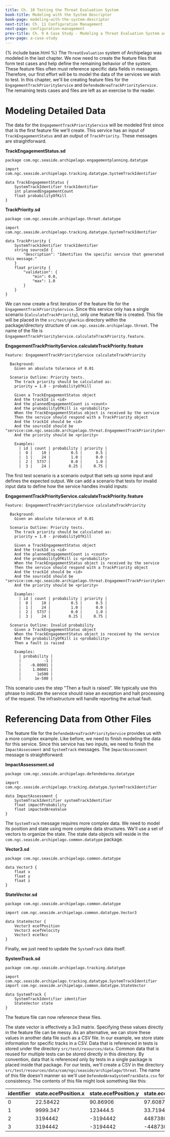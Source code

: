 ```yaml
---
title: Ch. 10 Testing the Threat Evaluation System
book-title: Modeling with the System Descriptor
book-page: modeling-with-the-system-descriptor
next-title: Ch. 11 Configuration Management
next-page: configuration-management
prev-title: Ch. 9 A Case Study - Modeling a Threat Evaluation System as an MSA
prev-page: a-case-study
---
```

{% include base.html %}
The `ThreatEvaluation` system of Archipelago was modeled in the last chapter.  We now need to
create the feature files that form test cases and help define the remaining behavior of the system.  These feature files
often must reference specific data fields in messages.  Therefore, our first effort will be to model the data of the
services we wish to test.  In this chapter, we'll be creating feature files for the `EngagementTrackPriorityService` and
`DefendedAreaTrackPriorityService.`  The remaining tests cases and files are left as an exercise to the reader.

# Modeling Detailed Data
The data for the `EngagementTrackPriorityService` will be modeled first since that is the first feature file we'll
create. This service has an input of `TrackEngagementStatus` and an output of `TrackPriority`.  These messages are
straightforward.

**TrackEngagementStatus.sd**
```
package com.ngc.seaside.archipelago.engagementplanning.datatype
 
import com.ngc.seaside.archipelago.tracking.datatype.SystemTrackIdentifier
 
data TrackEngagementStatus {
    SystemTrackIdentifier trackIdentifier
    int plannedEngagementCount
    float probabilityOfKill
}
```

**TrackPriority.sd**
```
package com.ngc.seaside.archipelago.threat.datatype
 
import com.ngc.seaside.archipelago.tracking.datatype.SystemTrackIdentifier
 
data TrackPriority {
    SystemTrackIdentifier trackIdentifier
    string sourceId {
        "description": "Identifies the specific service that generated this message."
    }
    float priority {
        "validation": {
            "min": 0.0,
            "max": 1.0
        }
    }
}
```

We can now create a first iteration of the feature file for the `EngagementTrackPriorityService`.  Since this service
only has a single scenario (c`alculateTrackPriority`), only one feature file is created.  This file will be placed in
the `src/test/gherkin` directory within the package/directory structure of `com.ngc.seaside.archipelago.threat`.  The
name of the file is `EngagementTrackPriorityService.calculateTrackPriority.feature`.

**EngagementTrackPriorityService.calculateTrackPriority.feature**
```plaintext
Feature: EngagementTrackPriorityService calculateTrackPriority
 
  Background:
    Given an absolute tolerance of 0.01
         
  Scenario Outline: Priority tests.
    The track priority should be calculated as:
    priority = 1.0 - probabilityOfKill
 
    Given a TrackEngagementStatus object
    And the trackId is <id>
    And the plannedEngagementCount is <count>
    And the probabilityOfKill is <probability>
    When the TrackEngagementStatus object is received by the service
    Then the service should respond with a TrackPriority object
    And the trackId should be <id>
    And the sourceId should be "service:com.ngc.seaside.archipelago.threat.EngagementTrackPriorityService"
    And the priority should be <priority>
 
    Examples:
      | id | count | probability | priority |
      |  0 |    10 |         0.5 |      0.5 |
      |  1 |    24 |         1.0 |      0.0 |
      |  2 |  5737 |         0.0 |      1.0 |
      |  3 |    24 |        0.25 |     0.75 |
```

The first test scenario is a scenario output that sets up some input and defines the expected output.  We can add a
scenario that tests for invalid input data to define how the service handles invalid inputs:

**EngagementTrackPriorityService.calculateTrackPriority.feature**
```
Feature: EngagementTrackPriorityService calculateTrackPriority
 
  Background:
    Given an absolute tolerance of 0.01
         
  Scenario Outline: Priority tests.
    The track priority should be calculated as:
    priority = 1.0 - probabilityOfKill
 
    Given a TrackEngagementStatus object
    And the trackId is <id>
    And the plannedEngagementCount is <count>
    And the probabilityOfKill is <probability>
    When the TrackEngagementStatus object is received by the service
    Then the service should respond with a TrackPriority object
    And the trackId should be <id>
    And the sourceId should be "service:com.ngc.seaside.archipelago.threat.EngagementTrackPriorityService"
    And the priority should be <priority>
 
    Examples:
      | id | count | probability | priority |
      |  0 |    10 |         0.5 |      0.5 |
      |  1 |    24 |         1.0 |      0.0 |
      |  2 |  5737 |         0.0 |      1.0 |
      |  3 |    24 |        0.25 |     0.75 |
 
  Scenario Outline: Invalid probability
    Given a TrackEngagementStatus object
    When the TrackEngagementStatus object is received by the service
    And the probabilityOfKill is <probability>
    Then a fault is raised
 
    Examples:
      | probability |
      |          -1 |
      |    -0.00001 |
      |     1.00001 |
      |       1e500 |
      |      1e-500 |
```

This scenario uses the step "Then a fault is raised".  We typically use this phrase to indicate the service should raise
an exception and halt processing of the request.  The infrastructure will handle reporting the actual fault.

# Referencing Data from Other Files
The feature file for the `DefendedAreaTrackPriorityService` provides us with a more complex example.  Like before, we
need to finish modeling the data for this service.  Since this service has two inputs, we need to finish the
`ImpactAssessment` and `SystemTrack` messages.  The `ImpactAssessment` message is straightforward:

**ImpactAssessment.sd**
```
package com.ngc.seaside.archipelago.defendedarea.datatype
 
import com.ngc.seaside.archipelago.tracking.datatype.SystemTrackIdentifier
 
data ImpactAssessment {
    SystemTrackIdentifier systemTrackIdentifier
    float impactProbability
    float impactedAreaValue
}
```

The `SystemTrack` message requires more complex data.  We need to model its position and state using more complex data
structures.  We'll use a set of vectors to organize the state.  The state data objects will reside in the
`com.ngc.seaside.archipelago.common.datatype` package.

**Vector3.sd**
```
package com.ngc.seaside.archipelago.common.datatype
 
data Vector3 {
    float x
    float y
    float z
}
```

**StateVector.sd**
```
package com.ngc.seaside.archipelago.common.datatype
 
import com.ngc.seaside.archipelago.common.datatype.Vector3
 
data StateVector {
    Vector3 ecefPosition
    Vector3 ecefVelocity
    Vector3 ecefAcc
}
```

Finally, we just need to update the `SystemTrack` data itself.

**SystemTrack.sd**
```
package com.ngc.seaside.archipelago.tracking.datatype
 
import com.ngc.seaside.archipelago.tracking.datatype.SystemTrackIdentifier
import com.ngc.seaside.archipelago.common.datatype.StateVector
 
data SystemTrack {
    SystemTrackIdentifier identifier
    StateVector state
}
```

The feature file can now reference these files.

The state vector is effectively a 3x3 matrix.  Specifying these values directly in the feature file can be messy.  As an
alternative, we can store these values in another data file such as a CSV file.  In our example, we store state
information for specific tracks in a CSV.  Data that is referenced in tests is stored under the directory
`src/test/resources/data`.  Common data that is reused for multiple tests can be stored directly in this directory.  By
convention, data that is referenced only by tests in a single package is placed inside that package.  For our tests,
we'll create a CSV in the directory `src/test/resources/data/com/ngc/seaside/archipelago/threat`.  The name of this file
doesn't manner so we'll use `DefendedAreaSystemTrackData.csv` for consistency.  The contents of this file might look
something like this:

| identifier |state.ecefPosition.x | state.ecefPosition.y | state.ecefPosition.z | tate.ecefVelocity.x | state.ecefVelocity.y | state.ecefVelocity.z | state.ecefAcc.x | state.ecefAcc.y | state.ecefAc
|------------|---------------------|----------------------|----------------------|---------------------|----------------------|----------------------|-----------------|-----------------|-------------
| 0 | 22.58422 | 90.86906 | 97.60875 | 21.01349 | 93.01078 | 45.71687 | 45.1883 | 88.56428 | 80.38899523
| 1 | 9999.347 | 123444.5 | 33.71943 | 19.43223 | 13.03871 | 73.78143 | 28.03295 | 70.35227 | 44.99680078
| 2 | 3194442 | -3194442 | 4487380 | 99.12156 | 52.96208 | 84.78288 | 5.413042 | 39.38792 | 81.13938798
| 3 | 3194442 | -3194442 | -4487380 | 93.89776 | 28.81023 | 78.46608 | 38.39385 | 89.20086 | 68.58333996